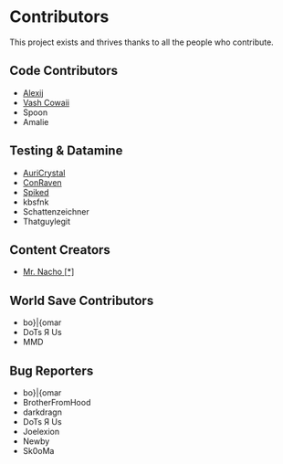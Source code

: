 # Contributors

This project exists and thrives thanks to all the people who contribute.

## Code Contributors

- [Alexij](https://www.youtube.com/watch?v=dQw4w9WgXcQ)
- [Vash Cowaii](https://cowaii.io)
- Spoon
- Amalie

## Testing & Datamine

- [AuriCrystal](https://www.youtube.com/@AuriCrystal/)
- [ConRaven](https://www.youtube.com/c/ConstantineRavens)
- [Spiked](https://www.youtube.com/@newspiked7385)
- kbsfnk
- Schattenzeichner
- Thatguylegit

## Content Creators

- [Mr. Nacho [\*] ](https://www.youtube.com/@Mr-Nacho420)

## World Save Contributors

- bo}|{omar
- DoTs Я Us
- MMD

## Bug Reporters

- bo}|{omar
- BrotherFromHood
- darkdragn
- DoTs Я Us
- Joelexion
- Newby
- Sk0oMa

